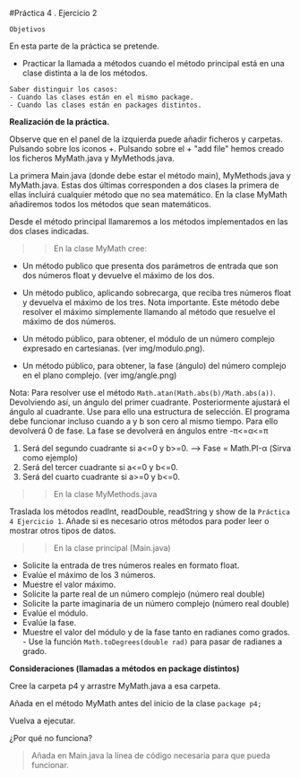 #Práctica 4 . Ejercicio 2

```
Objetivos
```
En esta parte de la práctica se pretende.

- Practicar la llamada a métodos cuando el método principal está en una clase distinta a la de los métodos. 

```
Saber distinguir los casos:
- Cuando las clases están en el mismo package.
- Cuando las clases están en packages distintos.

```

 **Realización de la práctica.**

Observe que en el panel de la izquierda puede añadir ficheros y carpetas. Pulsando sobre los iconos +.  Pulsando sobre el + "add file" hemos creado los ficheros MyMath.java y MyMethods.java. 

La primera Main.java (donde debe estar el método main), MyMethods.java y MyMath.java. Estas dos últimas corresponden a dos clases la primera de ellas incluirá cualquier método que no sea matemático. En la clase MyMath añadiremos todos los métodos que sean matemáticos.

Desde el método principal llamaremos a los métodos implementados en las dos clases indicadas.

>>En la clase MyMath cree:

- Un método publico que presenta dos parámetros de entrada que son dos números float y devuelve el máximo de los dos.

- Un método publico, aplicando sobrecarga, que reciba tres números float y devuelva el máximo de los tres. Nota importante. Este método debe resolver el máximo simplemente llamando al método que resuelve el máximo de dos números.

- Un método público, para obtener, el módulo de un número complejo expresado en cartesianas. (ver img/modulo.png).

- Un método público, para obtener, la fase (ángulo) del número complejo en el plano complejo. (ver img/angle.png) 

 
Nota: Para resolver use el método ```Math.atan(Math.abs(b)/Math.abs(a))```. Devolviendo así, un ángulo del primer cuadrante. Posteriormente ajustará el ángulo al cuadrante. Use para ello una estructura de selección. El programa debe funcionar incluso cuando a y b son cero al mismo tiempo. Para ello devolverá 0 de fase. La fase se devolverá en ángulos entre -π<=α<=π

1. Será del segundo cuadrante si a<=0 y b>=0. --> Fase = Math.PI-α (Sirva como ejemplo)
2. Será del tercer cuadrante si a<=0 y b<=0.
3. Será del cuarto cuadrante si a>=0 y b<=0.

>>En la clase MyMethods.java

Traslada los métodos readInt, readDouble, readString y show de la ```Práctica 4 Ejercicio 1```. Añade si es necesario otros métodos para poder leer o mostrar otros tipos de datos.

 >>En la clase principal (Main.java)

- Solicite la entrada de tres números reales en formato float.
- Evalúe el máximo de los 3 números.
- Muestre el valor máximo.
- Solicite la parte real de un número complejo (número real double)
- Solicite la parte imaginaria de un número complejo (número real double)
- Evalúe el módulo.
- Evalúe la fase.
- Muestre el valor del módulo y de la fase tanto en radianes como grados. - Use la función ```Math.toDegrees(double rad)``` para pasar de radianes a grado.

**Consideraciones (llamadas a métodos en package distintos)**

Cree la carpeta p4 y arrastre MyMath.java a esa carpeta.

Añada en el método MyMath antes del inicio de la clase ```package p4;```

Vuelva a ejecutar.

 ¿Por qué no funciona? 

 >Añada en Main.java la línea de código necesaria para que pueda funcionar.
